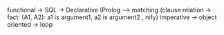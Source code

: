 functional   -> SQL 
             -> Declarative (Prolog --> matching (clause relation -> fact: (A1, A2): a1 is argument1, a2 is argument2 , nify)
imperative   -> object oriented
             -> loop
